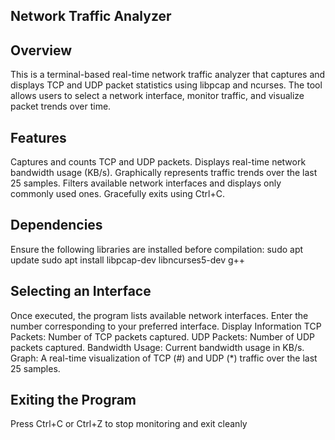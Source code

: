 ## Network Traffic Analyzer

## Overview

This is a terminal-based real-time network traffic analyzer that captures and displays TCP and UDP packet statistics using libpcap and ncurses. The tool allows users to select a network interface, monitor traffic, and visualize packet trends over time.

## Features

Captures and counts TCP and UDP packets.
Displays real-time network bandwidth usage (KB/s).
Graphically represents traffic trends over the last 25 samples.
Filters available network interfaces and displays only commonly used ones.
Gracefully exits using Ctrl+C.

## Dependencies
Ensure the following libraries are installed before compilation:
sudo apt update
sudo apt install libpcap-dev libncurses5-dev g++

## Selecting an Interface
Once executed, the program lists available network interfaces. Enter the number corresponding to your preferred interface.
Display Information
TCP Packets: Number of TCP packets captured.
UDP Packets: Number of UDP packets captured.
Bandwidth Usage: Current bandwidth usage in KB/s.
Graph: A real-time visualization of TCP (#) and UDP (*) traffic over the last 25 samples.

## Exiting the Program
Press Ctrl+C or Ctrl+Z to stop monitoring and exit cleanly
